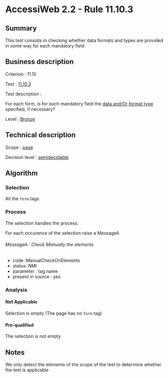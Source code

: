 # AccessiWeb 2.2 - Rule 11.10.3

## Summary

This test consists in checking whether data formats and types are
provided in some way for each mandatory field

## Business description

Criterion : 11.10

Test : [11.10.3](http://www.accessiweb.org/index.php/accessiweb-22-english-version.html#test-11-10-3)

Test description :

For each form, is for each mandatory field the [data and/Or format
type](http://www.accessiweb.org/index.php/glossary-76.html#mTypeDonnes)
specified, if necessary?

Level : [Bronze](/en/category/rules-design/accessiweb-11/level/bronze)

## Technical description

Scope : [page](/en/category/rules-design/accessiweb-11/scope/page)

Decision level :
[semidecidable](/en/category/rules-design/accessiweb-11/decision-level/semidecidable)

## Algorithm

### Selection

All the `form` tags

### Process

The selection handles the process.

For each occurence of the selection raise a MessageA

###### MessageA : Check Manually the elements

-   code :ManualCheckOnElements
-   status: NMI
-   parameter : tag name
-   present in source : yes

### Analysis

#### Not Applicable

Selection is empty (The page has no `form` tag)

#### Pre-qualified

The selection is not empty

## Notes

We only detect the elements of the scope of the test to determine
whether the test is applicable
